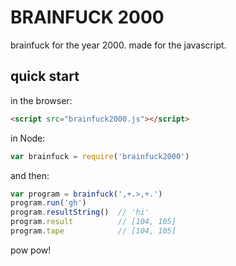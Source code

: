 BRAINFUCK 2000
==============

brainfuck for the year 2000. made for the javascript.

quick start
-----------

in the browser:

```html
<script src="brainfuck2000.js"></script>
```

in Node:

```js
var brainfuck = require('brainfuck2000')
```

and then:

```js
var program = brainfuck(',+.>,+.')
program.run('gh')
program.resultString()  // 'hi'
program.result          // [104, 105]
program.tape            // [104, 105]
```

pow pow!
